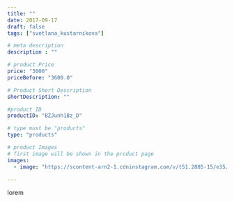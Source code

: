 ```yaml
---
title: ""
date: 2017-09-17
draft: false
tags: ["svetlana_kustarnikova"]

# meta description
description : ""

# product Price
price: "3000"
priceBefore: "3600.0"

# Product Short Description
shortDescription: ""

#product ID
productID: "BZJunh1Bz_D"

# type must be "products"
type: "products"

# product Images
# first image will be shown in the product page
images:
  - image: "https://scontent-arn2-1.cdninstagram.com/v/t51.2885-15/e35/21690224_1431090796999115_7614924368098885632_n.jpg?se=7&tp=1&_nc_ht=scontent-arn2-1.cdninstagram.com&_nc_cat=111&_nc_ohc=Dm2H47GebpUAX9md5OO&ccb=7-4&oh=ab447ce4c396ebcfc75f7875fae70972&oe=608288C9&ig_cache_key=MTYwNjAxOTc2ODY1NjU0MzY4Mw%3D%3D.2-ccb7-4"

---
```

lorem
